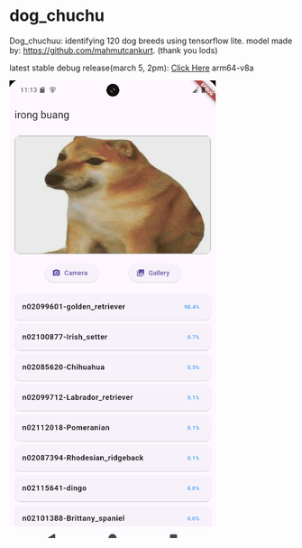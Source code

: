 # dog_chuchu

Dog_chuchuu: identifying 120 dog breeds using tensorflow lite.
model made by: https://github.com/mahmutcankurt. (thank you lods)

latest stable debug release(march 5, 2pm): [Click Here](https://www.mediafire.com/file/xdfkkukb078ao0d/app-debug.apk/file) arm64-v8a

![alt text](./ss.jpeg)
